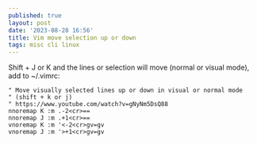 ```yaml
---
published: true
layout: post
date: '2023-08-28 16:56'
title: Vim move selection up or down
tags: misc cli linux 
---
```

Shift + J or K and the lines or selection will move (normal or visual mode), add to ~/.vimrc:

    " Move visually selected lines up or down in visual or normal mode 
    " (shift + k or j)
    " https://www.youtube.com/watch?v=gNyNm5DsQ88
    nnoremap K :m .-2<cr>==
    nnoremap J :m .+1<cr>==
    vnoremap K :m '<-2<cr>gv=gv
    vnoremap J :m '>+1<cr>gv=gv
